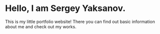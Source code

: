 # Hello, I am Sergey Yaksanov.

This is my little portfolio website!
There you can find out basic information about me and check out my works.
